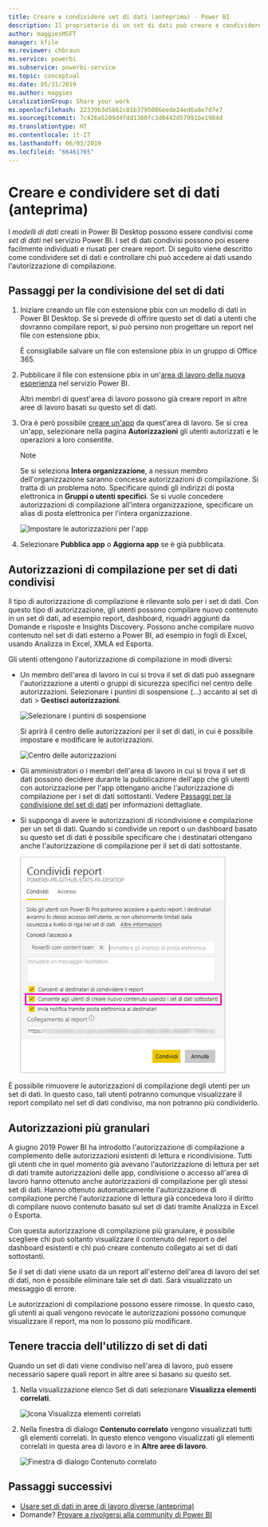 ```yaml
---
title: Creare e condividere set di dati (anteprima) - Power BI
description: Il proprietario di un set di dati può creare e condividere set di dati che possono poi essere usati da altri utenti. Di seguito viene descritto come controllare chi può accedere ai dati usando l'autorizzazione di compilazione.
author: maggiesMSFT
manager: kfile
ms.reviewer: chbraun
ms.service: powerbi
ms.subservice: powerbi-service
ms.topic: conceptual
ms.date: 05/31/2019
ms.author: maggies
LocalizationGroup: Share your work
ms.openlocfilehash: 22339b3d5062c01b3795086eede24ed6a8e7d7e7
ms.sourcegitcommit: 7c426a5209d4fdd1360fc3d0442d57991be1984d
ms.translationtype: HT
ms.contentlocale: it-IT
ms.lasthandoff: 06/03/2019
ms.locfileid: "66461765"
---
```

# <a name="create-and-share-datasets-preview"></a>Creare e condividere set di dati (anteprima)

I *modelli di dati* creati in Power BI Desktop possono essere condivisi come *set di dati* nel servizio Power BI. I set di dati condivisi possono poi essere facilmente individuati e riusati per creare report. Di seguito viene descritto come condividere set di dati e controllare chi può accedere ai dati usando l'autorizzazione di compilazione.

## <a name="steps-to-sharing-your-dataset"></a>Passaggi per la condivisione del set di dati

1. Iniziare creando un file con estensione pbix con un modello di dati in Power BI Desktop. Se si prevede di offrire questo set di dati a utenti che dovranno compilare report, si può persino non progettare un report nel file con estensione pbix.

    È consigliabile salvare un file con estensione pbix in un gruppo di Office 365.

1. Pubblicare il file con estensione pbix in un'[area di lavoro della nuova esperienza](service-create-the-new-workspaces.md) nel servizio Power BI.
    
    Altri membri di quest'area di lavoro possono già creare report in altre aree di lavoro basati su questo set di dati.

1. Ora è però possibile [creare un'app](service-create-distribute-apps.md) da quest'area di lavoro. Se si crea un'app, selezionare nella pagina **Autorizzazioni** gli utenti autorizzati e le operazioni a loro consentite.

    > [!NOTE]
    > Se si seleziona **Intera organizzazione**, a nessun membro dell'organizzazione saranno concesse autorizzazioni di compilazione. Si tratta di un problema noto. Specificare quindi gli indirizzi di posta elettronica in **Gruppi o utenti specifici**.  Se si vuole concedere autorizzazioni di compilazione all'intera organizzazione, specificare un alias di posta elettronica per l'intera organizzazione.

    ![Impostare le autorizzazioni per l'app](media/service-datasets-build-permissions/power-bi-dataset-app-permissions.png)

1. Selezionare **Pubblica app** o **Aggiorna app** se è già pubblicata.

## <a name="build-permissions-for-shared-datasets"></a>Autorizzazioni di compilazione per set di dati condivisi

Il tipo di autorizzazione di compilazione è rilevante solo per i set di dati. Con questo tipo di autorizzazione, gli utenti possono compilare nuovo contenuto in un set di dati, ad esempio report, dashboard, riquadri aggiunti da Domande e risposte e Insights Discovery. Possono anche compilare nuovo contenuto nel set di dati esterno a Power BI, ad esempio in fogli di Excel, usando Analizza in Excel, XMLA ed Esporta.

Gli utenti ottengono l'autorizzazione di compilazione in modi diversi:

- Un membro dell'area di lavoro in cui si trova il set di dati può assegnare l'autorizzazione a utenti o gruppi di sicurezza specifici nel centro delle autorizzazioni. Selezionare i puntini di sospensione (…) accanto al set di dati > **Gestisci autorizzazioni**.

    ![Selezionare i puntini di sospensione](media/service-datasets-build-permissions/power-bi-dataset-manage-permissions.png)

    Si aprirà il centro delle autorizzazioni per il set di dati, in cui è possibile impostare e modificare le autorizzazioni.

    ![Centro delle autorizzazioni](media/service-datasets-build-permissions/power-bi-dataset-permissions.png)

- Gli amministratori o i membri dell'area di lavoro in cui si trova il set di dati possono decidere durante la pubblicazione dell'app che gli utenti con autorizzazione per l'app ottengano anche l'autorizzazione di compilazione per i set di dati sottostanti. Vedere [Passaggi per la condivisione del set di dati](#steps-to-sharing-your-dataset) per informazioni dettagliate.

- Si supponga di avere le autorizzazioni di ricondivisione e compilazione per un set di dati. Quando si condivide un report o un dashboard basato su questo set di dati è possibile specificare che i destinatari ottengano anche l'autorizzazione di compilazione per il set di dati sottostante.

    ![Autorizzazioni di compilazione](media/service-datasets-build-permissions/power-bi-share-report-allow-users.png)

È possibile rimuovere le autorizzazioni di compilazione degli utenti per un set di dati. In questo caso, tali utenti potranno comunque visualizzare il report compilato nel set di dati condiviso, ma non potranno più condividerlo.

## <a name="more-granular-permissions"></a>Autorizzazioni più granulari

A giugno 2019 Power BI ha introdotto l'autorizzazione di compilazione a complemento delle autorizzazioni esistenti di lettura e ricondivisione. Tutti gli utenti che in quel momento già avevano l'autorizzazione di lettura per set di dati tramite autorizzazioni delle app, condivisione o accesso all'area di lavoro hanno ottenuto anche autorizzazioni di compilazione per gli stessi set di dati. Hanno ottenuto automaticamente l'autorizzazione di compilazione perché l'autorizzazione di lettura già concedeva loro il diritto di compilare nuovo contenuto basato sul set di dati tramite Analizza in Excel o Esporta.

Con questa autorizzazione di compilazione più granulare, è possibile scegliere chi può soltanto visualizzare il contenuto del report o del dashboard esistenti e chi può creare contenuto collegato ai set di dati sottostanti.

Se il set di dati viene usato da un report all'esterno dell'area di lavoro del set di dati, non è possibile eliminare tale set di dati. Sarà visualizzato un messaggio di errore.

Le autorizzazioni di compilazione possono essere rimosse. In questo caso, gli utenti ai quali vengono revocate le autorizzazioni possono comunque visualizzare il report, ma non lo possono più modificare.

## <a name="track-your-dataset-usage"></a>Tenere traccia dell'utilizzo di set di dati

Quando un set di dati viene condiviso nell'area di lavoro, può essere necessario sapere quali report in altre aree si basano su questo set.

1. Nella visualizzazione elenco Set di dati selezionare **Visualizza elementi correlati**.

    ![Icona Visualizza elementi correlati](media/service-datasets-build-permissions/power-bi-dataset-view-related-to-dataset.png)

1. Nella finestra di dialogo **Contenuto correlato** vengono visualizzati tutti gli elementi correlati. In questo elenco vengono visualizzati gli elementi correlati in questa area di lavoro e in **Altre aree di lavoro**.
 
    ![Finestra di dialogo Contenuto correlato](media/service-datasets-build-permissions/power-bi-dataset-related-workspaces.png)

## <a name="next-steps"></a>Passaggi successivi

- [Usare set di dati in aree di lavoro diverse (anteprima)](service-datasets-across-workspaces.md)
- Domande? [Provare a rivolgersi alla community di Power BI](http://community.powerbi.com/)

